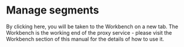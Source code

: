 # Manage segments

By clicking here, you will be taken to the Workbench on a new tab. The
Workbench is the working end of the proxy service - please visit the
Workbench section of this manual for the details of how to use it.
